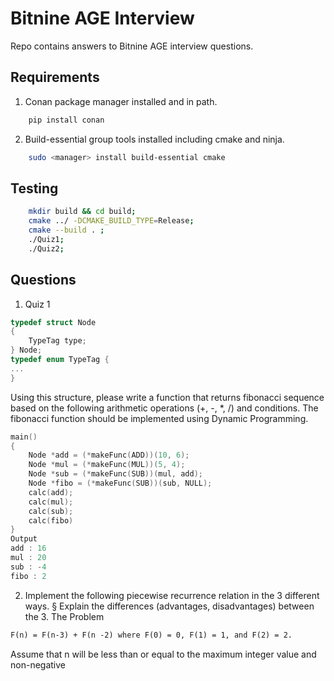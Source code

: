 # Bitnine AGE Interview

Repo contains answers to Bitnine AGE interview questions.

## Requirements
1. Conan package manager installed and in path. 
```bash
    pip install conan
```
2. Build-essential group tools installed including cmake and ninja.
```bash
    sudo <manager> install build-essential cmake
```

## Testing

```bash
    mkdir build && cd build; 
    cmake ../ -DCMAKE_BUILD_TYPE=Release; 
    cmake --build . ; 
    ./Quiz1; 
    ./Quiz2; 
```

## Questions

1. Quiz 1
```c
typedef struct Node
{ 
    TypeTag type; 
} Node;
typedef enum TypeTag {
... 
}
```
Using this structure, please write a function that returns fibonacci sequence based on the following arithmetic operations (+, -, *, /) and conditions. The fibonacci function should be implemented using Dynamic Programming.
```c
main()
{ 
    Node *add = (*makeFunc(ADD))(10, 6);
    Node *mul = (*makeFunc(MUL))(5, 4); 
    Node *sub = (*makeFunc(SUB))(mul, add);
    Node *fibo = (*makeFunc(SUB))(sub, NULL);
    calc(add);
    calc(mul); 
    calc(sub);
    calc(fibo)
}
Output 
add : 16 
mul : 20
sub : -4
fibo : 2 
```
2. Implement the following piecewise recurrence relation in the 3 different ways.
   § Explain the differences (advantages, disadvantages) between the 3. 
The Problem
```html
F(n) = F(n-3) + F(n -2) where F(0) = 0, F(1) = 1, and F(2) = 2.
```
Assume that n will be less than or equal to the maximum integer value and non-negative

